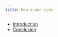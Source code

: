 ```yaml
---
title: Mon super site
---
```

<ul>
<li><a href="intro.md">Introduction</a></li>
<li><a href="https://florian813.github.io/conclu.md">Conclusion</a></li>
</ul>

